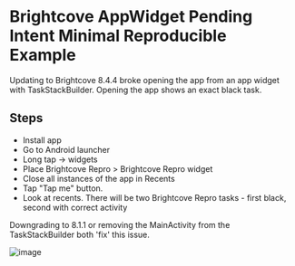# Brightcove AppWidget Pending Intent Minimal Reproducible Example

Updating to Brightcove 8.4.4 broke opening the app from an app widget with TaskStackBuilder.
Opening the app shows an exact black task.
## Steps

* Install app
* Go to Android launcher
* Long tap -> widgets
* Place Brightcove Repro > Brightcove Repro widget
* Close all instances of the app in Recents
* Tap "Tap me" button.
* Look at recents. There will be two Brightcove Repro tasks - first black, second with correct activity

Downgrading to 8.1.1 or removing the MainActivity from the TaskStackBuilder both 'fix' this issue.

![image](https://github.com/user-attachments/assets/83b7bfc1-4fc5-4045-88ee-8930b767058c)
